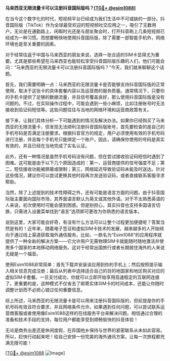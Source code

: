 **马来西亚无限流量卡可以注册抖音国际版吗？[[TG💪+ @esim1088](https://t.me/s/esim1088)]**

在当今这个数字化的时代，短视频平台已经成为我们生活中不可或缺的一部分。抖音国际版（TikTok）作为全球最受欢迎的短视频社交应用之一，吸引了无数用户。无论是在通勤路上、闲暇时光还是与朋友聚会时，打开抖音刷上几条短视频已经成为一种习惯。而想要畅快地使用抖音国际版，除了需要一部智能手机外，网络环境也是至关重要的因素。

对于经常往返于中国与马来西亚的朋友来说，选择一张合适的SIM卡显得尤为重要。尤其是那些希望在马来西亚也能轻松享受抖音国际版乐趣的人们，他们可能会问：“马来西亚的无限流量卡可以注册抖音国际版吗？”今天，我们就来聊聊这个话题。

首先，我们需要明确一点：马来西亚的无限流量卡是否能够支持抖音国际版的正常使用，取决于这张卡的具体套餐内容以及运营商的服务质量。通常情况下，只要你的手机卡提供了足够的数据流量，并且信号覆盖良好，那么使用抖音国际版是没有问题的。不过，在实际操作过程中，可能会遇到一些小麻烦，比如注册账号时无法接收到验证码短信等。这些问题往往与当地的网络环境和运营商政策有关。

接下来，让我们具体分析一下可能遇到的情况及解决办法。如果你已经购买了马来西亚的无限流量卡，但发现无法顺利注册抖音国际版账号，首先要检查的是自己的手机号码是否满足注册要求。根据抖音官方的规定，用户必须使用有效的手机号码进行注册，并且每个手机号只能绑定一个账户。因此，请确保你使用的号码是真实有效的，并且已经在当地完成了实名认证。

此外，还有一种情况是虽然手机号码没有问题，但在尝试接收验证码短信时遇到了困难。这可能是由于以下几个原因造成的：第一，运营商提供的信号强度不足；第二，短信接收功能被屏蔽或限制；第三，网络延迟导致验证码未能及时送达。针对这些情况，建议你可以尝试更换其他时段再次发送验证码，或者直接联系客服寻求帮助。

当然，除了上述提到的技术性障碍之外，还有可能是语言方面的问题。由于抖音国际版主要面向国际市场，其界面语言默认为英文或其他外语。对于不太熟悉英语的人来说，初次使用时可能会感到困惑。但是别担心，其实抖音也支持多国语言切换，只需进入设置菜单找到“语言”选项即可更改为你熟悉的语言版本。

说到这里，大家可能会好奇，有没有什么方法可以让整个过程更加便捷呢？答案当然是有的！近年来，随着电子签证和虚拟SIM卡技术的发展，越来越多的人开始倾向于通过线上渠道获取海外通信服务。比如，一款名为“Esim1088”的应用程序就提供了一种全新的解决方案——它允许用户无需物理SIM卡就能随时随地激活并使用多个国家的本地移动网络服务。这对于经常出国旅行或者长期居住海外的人来说无疑是一个福音。

使用Esim1088非常简单：首先下载并安装该应用到你的手机上；然后按照提示输入相关信息完成注册；最后从列表中选择适合自己的目的地国家和地区购买对应的虚拟SIM卡套餐。一旦支付成功，你就可以立即开始享用高速稳定的互联网连接了。更重要的是，这种模式不仅省去了邮寄实体SIM卡的时间成本，还能让你随时调整计划而不必担心错过任何重要信息。

综上所述，马来西亚的无限流量卡是可以用来注册抖音国际版的，但前提是你的手机号码有效且符合要求，并且网络条件允许。如果遇到任何问题，可以尝试联系运营商客服或者使用像Esim1088这样的在线服务平台来解决问题。相信通过合理的准备和技术手段的支持，每位用户都能享受到顺畅愉快的抖音体验！

无论是商务出差还是休闲度假，在异国他乡保持与世界的紧密联系从未如此容易。所以，赶快行动起来吧！给自己安排一份完美的海外通讯方案，让每一次旅程都充满无限可能！

[[TG💪+ @esim1088](https://t.me/s/esim1088) ![Image](https://i.postimg.cc/4NQfJmqS/Snipaste-2025-05-13-00-14-12.png)]